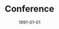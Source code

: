 ---
title: "Conference"
collection: publications
permalink: /publication/ConferencePapers
date: 1991-01-01
venue: 'Engineering'
citation: 'Papers'
---